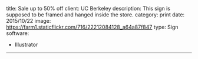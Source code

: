 title: Sale up to 50% off
client: UC Berkeley
description: This sign is supposed to be framed and hanged inside the store.
category: print
date: 2015/10/22
image: https://farm1.staticflickr.com/716/22212084128_a64a87f847
type: Sign
software:
- Illustrator
---